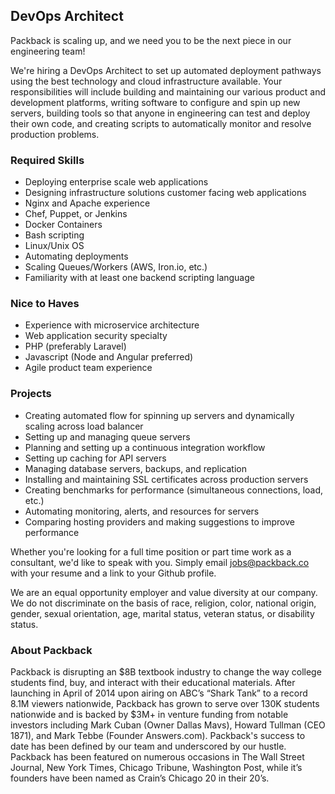 ## DevOps Architect
Packback is scaling up, and we need you to be the next piece in our engineering team!

We're hiring a DevOps Architect to set up automated deployment pathways using the best technology and cloud infrastructure available. Your responsibilities will include building and maintaining our various product and development platforms, writing software to configure and spin up new servers, building tools so that anyone in engineering can test and deploy their own code, and creating scripts to automatically monitor and resolve production problems.

### Required Skills
- Deploying enterprise scale web applications
- Designing infrastructure solutions customer facing web applications
- Nginx and Apache experience
- Chef, Puppet, or Jenkins
- Docker Containers
- Bash scripting
- Linux/Unix OS
- Automating deployments
- Scaling Queues/Workers (AWS, Iron.io, etc.)
- Familiarity with at least one backend scripting language

### Nice to Haves
- Experience with microservice architecture
- Web application security specialty
- PHP (preferably Laravel)
- Javascript (Node and Angular preferred)
- Agile product team experience

### Projects
- Creating automated flow for spinning up servers and dynamically scaling across load balancer
- Setting up and managing queue servers
- Planning and setting up a continuous integration workflow
- Setting up caching for API servers
- Managing database servers, backups, and replication
- Installing and maintaining SSL certificates across production servers
- Creating benchmarks for performance (simultaneous connections, load, etc.)
- Automating monitoring, alerts, and resources for servers
- Comparing hosting providers and making suggestions to improve performance

Whether you're looking for a full time position or part time work as a consultant, we'd like to speak with you. Simply email jobs@packback.co with your resume and a link to your Github profile.

We are an equal opportunity employer and value diversity at our company. We do not discriminate on the basis of race, religion, color, national origin, gender, sexual orientation, age, marital status, veteran status, or disability status.

### About Packback

Packback is disrupting an $8B textbook industry to change the way college students find, buy, and interact with their educational materials. After launching in April of 2014 upon airing on ABC’s “Shark Tank” to a record 8.1M viewers nationwide, Packback has grown to serve over 130K students nationwide and is backed by $3M+ in venture funding from notable investors including Mark Cuban (Owner Dallas Mavs), Howard Tullman (CEO 1871), and Mark Tebbe (Founder Answers.com). Packback's success to date has been defined by our team and underscored by our hustle. Packback has been featured on numerous occasions in The Wall Street Journal, New York Times, Chicago Tribune, Washington Post, while it’s founders have been named as Crain’s Chicago 20 in their 20’s.
